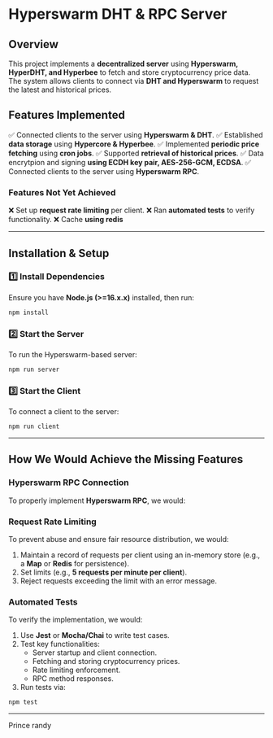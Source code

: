 # Hyperswarm DHT & RPC Server

## Overview

This project implements a **decentralized server** using **Hyperswarm, HyperDHT, and Hyperbee** to fetch and store cryptocurrency price data. The system allows clients to connect via **DHT and Hyperswarm** to request the latest and historical prices.

## Features Implemented

✅ Connected clients to the server using **Hyperswarm & DHT**.
✅ Established **data storage** using **Hypercore & Hyperbee**.
✅ Implemented **periodic price fetching** using **cron jobs**.
✅ Supported **retrieval of historical prices**.
✅ Data encrytpion and signing **using ECDH key pair, AES-256-GCM, ECDSA**.
✅ Connected clients to the server using **Hyperswarm RPC**.

### Features Not Yet Achieved

❌ Set up **request rate limiting** per client.
❌ Ran **automated tests** to verify functionality.
❌ Cache **using redis**

---

## Installation & Setup

### 1️⃣ Install Dependencies

Ensure you have **Node.js (>=16.x.x)** installed, then run:

```sh
npm install
```

### 2️⃣ Start the Server

To run the Hyperswarm-based server:

```sh
npm run server
```

### 3️⃣ Start the Client

To connect a client to the server:

```sh
npm run client
```

---

## How We Would Achieve the Missing Features

### **Hyperswarm RPC Connection**

To properly implement **Hyperswarm RPC**, we would:

### **Request Rate Limiting**

To prevent abuse and ensure fair resource distribution, we would:

1. Maintain a record of requests per client using an in-memory store (e.g., a **Map** or **Redis** for persistence).
2. Set limits (e.g., **5 requests per minute per client**).
3. Reject requests exceeding the limit with an error message.

### **Automated Tests**

To verify the implementation, we would:

1. Use **Jest** or **Mocha/Chai** to write test cases.
2. Test key functionalities:
   - Server startup and client connection.
   - Fetching and storing cryptocurrency prices.
   - Rate limiting enforcement.
   - RPC method responses.
3. Run tests via:

```sh
npm test
```

---

Prince randy
